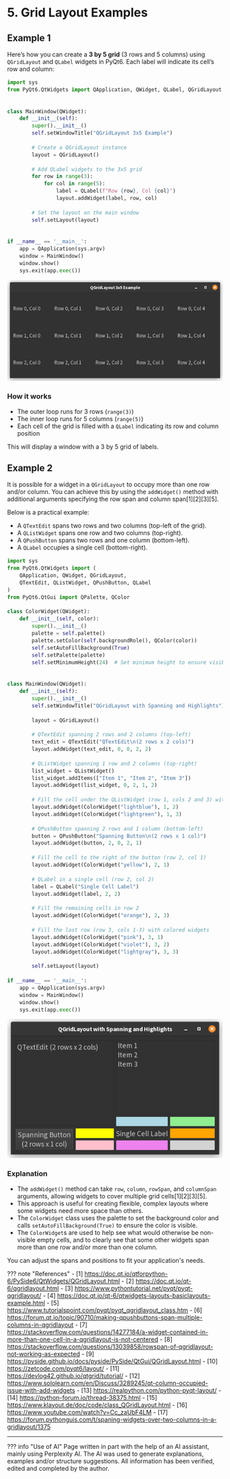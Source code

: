 # 5. Grid Layout Examples

## Example 1

Here’s how you can create a **3 by 5 grid** (3 rows and 5 columns) using `QGridLayout` and `QLabel` widgets in PyQt6.
Each label will indicate its cell’s row and column:

```python
import sys
from PyQt6.QtWidgets import QApplication, QWidget, QLabel, QGridLayout


class MainWindow(QWidget):
    def __init__(self):
        super().__init__()
        self.setWindowTitle("QGridLayout 3x5 Example")

        # Create a QGridLayout instance
        layout = QGridLayout()

        # Add QLabel widgets to the 3x5 grid
        for row in range(3):
            for col in range(5):
                label = QLabel(f"Row {row}, Col {col}")
                layout.addWidget(label, row, col)

        # Set the layout on the main window
        self.setLayout(layout)


if __name__ == '__main__':
    app = QApplication(sys.argv)
    window = MainWindow()
    window.show()
    sys.exit(app.exec())
```

![grid.png](grid.png)

### How it works

- The outer loop runs for 3 rows (`range(3)`)
- The inner loop runs for 5 columns (`range(5)`)
- Each cell of the grid is filled with a `QLabel` indicating its row and column position

This will display a window with a 3 by 5 grid of labels.


## Example 2

It is possible for a widget in a `QGridLayout` to occupy more than one row and/or column. You can achieve this by 
using the `addWidget()` method with additional arguments specifying the row span and column span[1][2][3][5].

Below is a practical example:  

- A `QTextEdit` spans two rows and two columns (top-left of the grid).
- A `QListWidget` spans one row and two columns (top-right).
- A `QPushButton` spans two rows and one column (bottom-left).
- A `QLabel` occupies a single cell (bottom-right).

```python
import sys
from PyQt6.QtWidgets import (
    QApplication, QWidget, QGridLayout,
    QTextEdit, QListWidget, QPushButton, QLabel
)
from PyQt6.QtGui import QPalette, QColor

class ColorWidget(QWidget):
    def __init__(self, color):
        super().__init__()
        palette = self.palette()
        palette.setColor(self.backgroundRole(), QColor(color))
        self.setAutoFillBackground(True)
        self.setPalette(palette)
        self.setMinimumHeight(24)  # Set minimum height to ensure visibility


class MainWindow(QWidget):
    def __init__(self):
        super().__init__()
        self.setWindowTitle("QGridLayout with Spanning and Highlights")

        layout = QGridLayout()

        # QTextEdit spanning 2 rows and 2 columns (top-left)
        text_edit = QTextEdit("QTextEdit\n(2 rows x 2 cols)")
        layout.addWidget(text_edit, 0, 0, 2, 2)

        # QListWidget spanning 1 row and 2 columns (top-right)
        list_widget = QListWidget()
        list_widget.addItems(["Item 1", "Item 2", "Item 3"])
        layout.addWidget(list_widget, 0, 2, 1, 2)

        # Fill the cell under the QListWidget (row 1, cols 2 and 3) with colored widgets
        layout.addWidget(ColorWidget("lightblue"), 1, 2)
        layout.addWidget(ColorWidget("lightgreen"), 1, 3)

        # QPushButton spanning 2 rows and 1 column (bottom-left)
        button = QPushButton("Spanning Button\n(2 rows x 1 col)")
        layout.addWidget(button, 2, 0, 2, 1)

        # Fill the cell to the right of the button (row 2, col 1)
        layout.addWidget(ColorWidget("yellow"), 2, 1)

        # QLabel in a single cell (row 2, col 2)
        label = QLabel("Single Cell Label")
        layout.addWidget(label, 2, 2)

        # Fill the remaining cells in row 2
        layout.addWidget(ColorWidget("orange"), 2, 3)

        # Fill the last row (row 3, cols 1-3) with colored widgets
        layout.addWidget(ColorWidget("pink"), 3, 1)
        layout.addWidget(ColorWidget("violet"), 3, 2)
        layout.addWidget(ColorWidget("lightgray"), 3, 3)

        self.setLayout(layout)

if __name__ == '__main__':
    app = QApplication(sys.argv)
    window = MainWindow()
    window.show()
    sys.exit(app.exec())
```

![grid2.png](grid2.png)

### Explanation

- The `addWidget()` method can take `row`, `column`, `rowSpan`, and `columnSpan` arguments, allowing widgets to 
  cover multiple grid cells[1][2][3][5].
- This approach is useful for creating flexible, complex layouts where some widgets need more space than others.
- The `ColorWidget` class uses the palette to set the background color and calls `setAutoFillBackground(True)` to ensure 
  the color is visible.
- The `ColorWidget`s are used to help see what would otherwise be non-visible empty cells, and to clearly see that 
  some other widgets span more than one row and/or more than one column. 

You can adjust the spans and positions to fit your application's needs.


??? note "References"
      - [1] https://doc.qt.io/qtforpython-6/PySide6/QtWidgets/QGridLayout.html
      - [2] https://doc.qt.io/qt-6/qgridlayout.html
      - [3] https://www.pythontutorial.net/pyqt/pyqt-qgridlayout/
      - [4] https://doc.qt.io/qt-6/qtwidgets-layouts-basiclayouts-example.html
      - [5] https://www.tutorialspoint.com/pyqt/pyqt_qgridlayout_class.htm
      - [6] https://forum.qt.io/topic/90710/making-qpushbuttons-span-multiple-columns-in-qgridlayout
      - [7] https://stackoverflow.com/questions/14277184/a-widget-contained-in-more-than-one-cell-in-a-qgridlayout-is-not-centered
      - [8] https://stackoverflow.com/questions/13039858/rowspan-of-qgridlayout-not-working-as-expected
      - [9] https://pyside.github.io/docs/pyside/PySide/QtGui/QGridLayout.html
      - [10] https://zetcode.com/pyqt6/layout/
      - [11] https://devlog42.github.io/qtgrid/tutorial/
      - [12] https://www.sololearn.com/en/Discuss/3289245/qt-column-occupied-issue-with-add-widgets
      - [13] https://realpython.com/python-pyqt-layout/
      - [14] https://python-forum.io/thread-38375.html
      - [15] https://www.klayout.de/doc/code/class_QGridLayout.html
      - [16] https://www.youtube.com/watch?v=Cc_zaUbF4LM
      - [17] https://forum.pythonguis.com/t/spaning-widgets-over-two-columns-in-a-gridlayout/1375



---------------

??? info "Use of AI"
    Page written in part with the help of an AI assistant, mainly using Perplexity AI. The AI was used to generate
    explanations, examples and/or structure suggestions. All information has been verified, edited and completed by the
    author.

